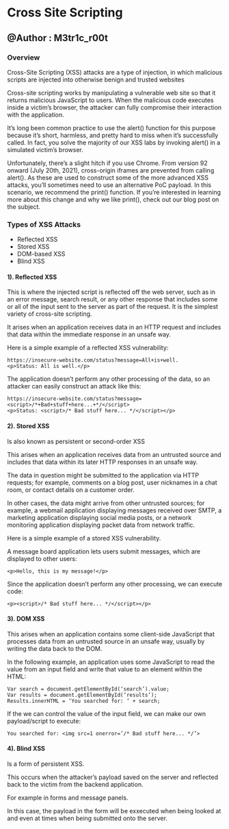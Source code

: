 # Cross Site Scripting
## @Author : M3tr1c_r00t
### Overview
Cross-Site Scripting (XSS) attacks are a type of injection, in which malicious scripts are injected into otherwise benign and trusted websites

Cross-site scripting works by manipulating a vulnerable web site so that it returns malicious JavaScript to users. When the malicious code executes inside a victim’s browser, the attacker can fully compromise their interaction with the application.

It’s long been common practice to use the alert() function for this purpose because it’s short, harmless, and pretty hard to miss when it’s successfully called. In fact, you solve the majority of our XSS labs by invoking alert() in a simulated victim’s browser.

Unfortunately, there’s a slight hitch if you use Chrome. From version 92 onward (July 20th, 2021), cross-origin iframes are prevented from calling alert(). As these are used to construct some of the more advanced XSS attacks, you’ll sometimes need to use an alternative PoC payload. In this scenario, we recommend the print() function. If you’re interested in learning more about this change and why we like print(), check out our blog post on the subject.

### Types of XSS Attacks
- Reflected XSS
- Stored XSS
- DOM-based XSS
- Blind XSS


#### 1). Reflected XSS
This is where the injected script is reflected off the web server, such as in an error message, search result, or any other response that includes some or all of the input sent to the server as part of the request.
It is the simplest variety of cross-site scripting. 

It arises when an application receives data in an HTTP request and includes that data within the immediate response in an unsafe way.

Here is a simple example of a reflected XSS vulnerability:
```
https://insecure-website.com/status?message=All+is+well.
<p>Status: All is well.</p>

```
The application doesn’t perform any other processing of the data, so an attacker can easily construct an attack like this:

```
https://insecure-website.com/status?message=<script>/*+Bad+stuff+here...+*/</script>
<p>Status: <script>/* Bad stuff here... */</script></p>

```
#### 2). Stored XSS
Is also known as persistent or second-order XSS

This arises when an application receives data from an untrusted source and includes that data within its later HTTP responses in an unsafe way.

The data in question might be submitted to the application via HTTP requests; for example, comments on a blog post, user nicknames in a chat room, or contact details on a customer order. 

In other cases, the data might arrive from other untrusted sources; for example, a webmail application displaying messages received over SMTP, a marketing application displaying social media posts, or a network monitoring application displaying packet data from network traffic.


Here is a simple example of a stored XSS vulnerability. 

A message board application lets users submit messages, which are displayed to other users:

```
<p>Hello, this is my message!</p>
```

Since the application doesn’t perform any other processing, we can execute code:

```
<p><script>/* Bad stuff here... */</script></p>
```

#### 3). DOM XSS
This arises when an application contains some client-side JavaScript that processes data from an untrusted source in an unsafe way, usually by writing the data back to the DOM.

In the following example, an application uses some JavaScript to read the value from an input field and write that value to an element within the HTML:
```
Var search = document.getElementById(‘search’).value;
Var results = document.getElementById(‘results’);
Results.innerHTML = ‘You searched for: ‘ + search;
```

If the we can control the value of the input field, we can make our own payload/script to execute:
```
You searched for: <img src=1 onerror=’/* Bad stuff here... */’>
```

#### 4). Blind XSS
Is a form of persistent XSS.

This occurs when the attacker’s payload saved on the server and reflected back to the victim from the backend application.

For example in forms and message panels.

In this case, the payload in the form will be exxecuted when being looked at and even at times when being submitted onto the server.







